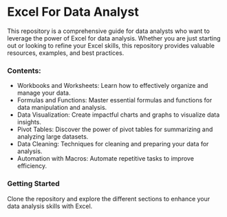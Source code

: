 # Excel For Data Analyst
This repository is a comprehensive guide for data analysts who want to leverage the power of Excel for data analysis. Whether you are just starting out or looking to refine your Excel skills, this repository provides valuable resources, examples, and best practices.

### Contents:
- Workbooks and Worksheets: Learn how to effectively organize and manage your data.
- Formulas and Functions: Master essential formulas and functions for data manipulation and analysis.
- Data Visualization: Create impactful charts and graphs to visualize data insights.
- Pivot Tables: Discover the power of pivot tables for summarizing and analyzing large datasets.
- Data Cleaning: Techniques for cleaning and preparing your data for analysis.
- Automation with Macros: Automate repetitive tasks to improve efficiency.

### Getting Started
Clone the repository and explore the different sections to enhance your data analysis skills with Excel.
